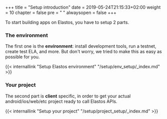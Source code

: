 +++
title = "Setup introduction"
date = 2019-05-24T21:15:33+02:00
weight = 10
chapter = false
pre = "<i class='fa ela-page'></i> "
alwaysopen = false
+++ 

To start building apps on Elastos, you have to setup 2 parts. 

### The environment

The first one is the **environment**: install development tools, run a testnet, create test ELA, and more. But don't worry, we tried to make this as easy as possible for you.

{{< internallink "Setup Elastos environment" "/setup/env_setup/_index.md" >}}

### Your project

The second part is **client** specific, in order to get your actual android/ios/web/etc project ready to call Elastos APIs.

{{< internallink "Setup your project" "/setup/project_setup/_index.md" >}}